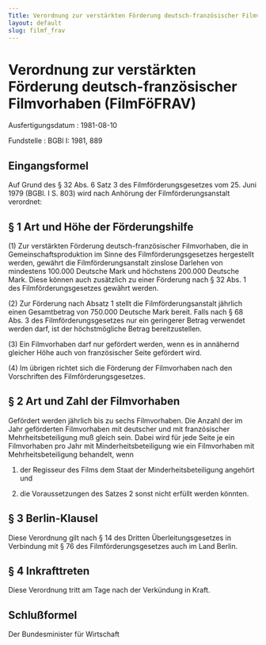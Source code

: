 ```yaml
---
Title: Verordnung zur verstärkten Förderung deutsch-französischer Filmvorhaben
layout: default
slug: filmf_frav
---
```


# Verordnung zur verstärkten Förderung deutsch-französischer Filmvorhaben (FilmFöFRAV)

Ausfertigungsdatum
:   1981-08-10

Fundstelle
:   BGBl I: 1981, 889



## Eingangsformel

Auf Grund des § 32 Abs. 6 Satz 3 des Filmförderungsgesetzes vom 25.
Juni 1979 (BGBl. I S. 803) wird nach Anhörung der
Filmförderungsanstalt verordnet:


## § 1 Art und Höhe der Förderungshilfe

(1) Zur verstärkten Förderung deutsch-französischer Filmvorhaben, die
in Gemeinschaftsproduktion im Sinne des Filmförderungsgesetzes
hergestellt werden, gewährt die Filmförderungsanstalt zinslose
Darlehen von mindestens 100.000 Deutsche Mark und höchstens 200.000
Deutsche Mark. Diese können auch zusätzlich zu einer Förderung nach §
32 Abs. 1 des Filmförderungsgesetzes gewährt werden.

(2) Zur Förderung nach Absatz 1 stellt die Filmförderungsanstalt
jährlich einen Gesamtbetrag von 750.000 Deutsche Mark bereit. Falls
nach § 68 Abs. 3 des Filmförderungsgesetzes nur ein geringerer Betrag
verwendet werden darf, ist der höchstmögliche Betrag bereitzustellen.

(3) Ein Filmvorhaben darf nur gefördert werden, wenn es in annähernd
gleicher Höhe auch von französischer Seite gefördert wird.

(4) Im übrigen richtet sich die Förderung der Filmvorhaben nach den
Vorschriften des Filmförderungsgesetzes.


## § 2 Art und Zahl der Filmvorhaben

Gefördert werden jährlich bis zu sechs Filmvorhaben. Die Anzahl der im
Jahr geförderten Filmvorhaben mit deutscher und mit französischer
Mehrheitsbeteiligung muß gleich sein. Dabei wird für jede Seite je ein
Filmvorhaben pro Jahr mit Minderheitsbeteiligung wie ein Filmvorhaben
mit Mehrheitsbeteiligung behandelt, wenn

1.  der Regisseur des Films dem Staat der Minderheitsbeteiligung angehört
    und


2.  die Voraussetzungen des Satzes 2 sonst nicht erfüllt werden könnten.





## § 3 Berlin-Klausel

Diese Verordnung gilt nach § 14 des Dritten Überleitungsgesetzes in
Verbindung mit § 76 des Filmförderungsgesetzes auch im Land Berlin.


## § 4 Inkrafttreten

Diese Verordnung tritt am Tage nach der Verkündung in Kraft.


## Schlußformel

Der Bundesminister für Wirtschaft

